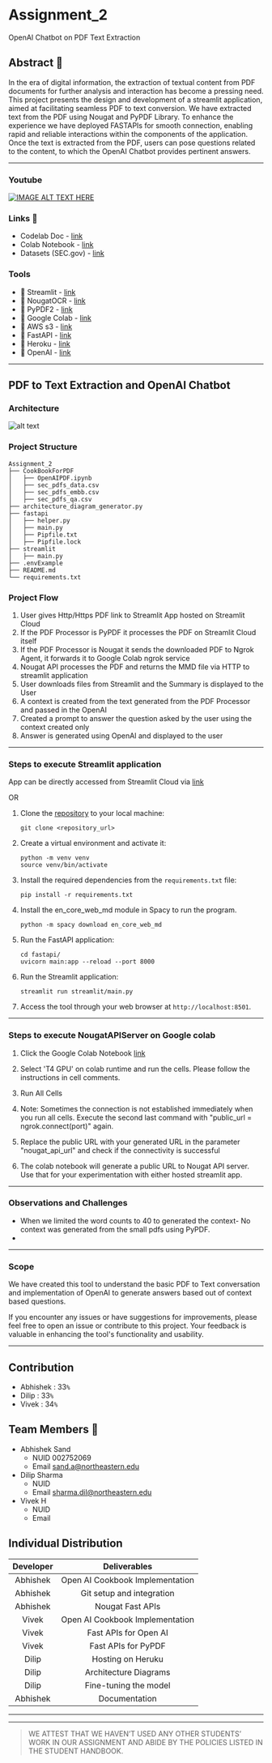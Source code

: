 # Assignment_2
OpenAI Chatbot on PDF Text Extraction

## Abstract 📝
In the era of digital information, the extraction of textual content from PDF documents for further analysis and interaction has become a pressing need. This project presents the design and development of a streamlit application, aimed at facilitating seamless PDF to text conversion. We have extracted text from the PDF using Nougat and PyPDF Library. To enhance the experience we have deployed FASTAPIs for smooth connection, enabling rapid and reliable interactions within the components of the application. Once the text is extracted from the PDF, users can pose questions related to the content, to which the OpenAI Chatbot provides pertinent answers. 

---

### Youtube

[![IMAGE ALT TEXT HERE](https://img.youtube.com/vi/cE4fn5nQBd8/0.jpg)](https://www.youtube.com/watch?v=cE4fn5nQBd8 "OpenAI Chatbot on PDF Text Extraction")


### Links 📎
*  Codelab Doc - [link](https://codelabs-preview.appspot.com/?file_id=1xeNlrRTGmwLhPOb50Wtx1lP7imHFDpwm9v_zkbpOvAA#0)
*  Colab Notebook - [link](https://colab.research.google.com/drive/1be38KgK5yzhJYR5mmSLMhrNuQnLIs8P2)
*  Datasets (SEC.gov) - [link](https://www.sec.gov/forms)

### Tools
* 🔧 Streamlit - [link](https://streamlit.io/)
* 🔧 NougatOCR - [link](https://github.com/facebookresearch/nougat)
* 🔧 PyPDF2 - [link](https://pypdf2.readthedocs.io/en/3.0.0/)
* 🔧 Google Colab - [link](https://colab.research.google.com/)
* 🔧 AWS s3 - [link](https://aws.amazon.com/s3/)
* 🔧 FastAPI - [link](https://github.com/tiangolo/fastapi)
* 🔧 Heroku - [link](https://devcenter.heroku.com/articles/getting-started-with-python)
* 🔧 OpenAI - [link](https://github.com/openai/openai-python)

---

## PDF to Text Extraction and OpenAI Chatbot

### Architecture 

![alt text]()


### Project Structure
```text
Assignment_2
├── CookBookForPDF
│   ├── OpenAIPDF.ipynb
│   ├── sec_pdfs_data.csv
│   ├── sec_pdfs_embb.csv
│   ├── sec_pdfs_qa.csv
├── architecture_diagram_generator.py
├── fastapi
│   ├── helper.py
│   ├── main.py
│   ├── Pipfile.txt
│   ├── Pipfile.lock
├── streamlit
│   ├── main.py
├── .envExample
├── README.md
└── requirements.txt
```

### Project Flow

1. User gives Http/Https PDF link to Streamlit App hosted on Streamlit Cloud
2. If the PDF Processor is PyPDF it processes the PDF on Streamlit Cloud itself
3. If the PDF Processor is Nougat it sends the downloaded PDF to Ngrok Agent, it forwards it to Google Colab ngrok service
4. Nougat API processes the PDF and returns the MMD file via HTTP to streamlit application
5. User downloads files from Streamlit and the Summary is displayed to the User
6. A context is created from the text generated from the PDF Processor and passed in the OpenAI
7. Created a prompt to answer the question asked by the user using the context created only
8. Answer is generated using OpenAI and displayed to the user

---

### Steps to execute Streamlit application
App can be directly accessed from Streamlit Cloud via [link]()

OR

1. Clone the [repository](https://github.com/BigDataIA-Fall2023-Team6/Assignment_2.git) to your local machine:
   ```
   git clone <repository_url>
   ```

2. Create a virtual environment and activate it:
   ```
   python -m venv venv
   source venv/bin/activate
   ```

3. Install the required dependencies from the `requirements.txt` file:
   ```
   pip install -r requirements.txt
   ```

4. Install the en_core_web_md module in Spacy to run the program.
   ```
   python -m spacy download en_core_web_md
   ```

5. Run the FastAPI application:
   ```
   cd fastapi/
   uvicorn main:app --reload --port 8000
   ```

6. Run the Streamlit application:
   ```
   streamlit run streamlit/main.py
   ```

7. Access the tool through your web browser at `http://localhost:8501`.

---

### Steps to execute NougatAPIServer on Google colab

1. Click the Google Colab Notebook [link](https://colab.research.google.com/drive/1be38KgK5yzhJYR5mmSLMhrNuQnLIs8P2)

2. Select 'T4 GPU' on colab runtime and run the cells. Please follow the instructions in cell comments.

3. Run All Cells

4. Note: Sometimes the connection is not established immediately when you run all cells. Execute the second last command with "public_url = ngrok.connect(port)" again.

5. Replace the public URL with your generated URL in the parameter "nougat_api_url" and check if the connectivity is successful

6. The colab notebook will generate a public URL to Nougat API server. Use that for your experimentation with either hosted streamlit app.

---

### Observations and Challenges

- When we limited the word counts to 40 to generated the context- No context was generated from the small pdfs using PyPDF.
- 

---

### Scope
We have created this tool to understand the basic PDF to Text conversation and implementation of OpenAI to generate answers based out of context based questions.

If you encounter any issues or have suggestions for improvements, please feel free to open an issue or contribute to this project. Your feedback is valuable in enhancing the tool's functionality and usability.

---
## Contribution
*   Abhishek : 33`%` 
*   Dilip : 33`%`
*   Vivek : 34`%`

## Team Members 👥
- Abhishek Sand
  - NUID 002752069
  - Email sand.a@northeastern.edu
- Dilip Sharma
  - NUID 
  - Email sharma.dil@northeastern.edu
- Vivek H
  - NUID 
  - Email 

## Individual Distribution

| **Developer** 	|          **Deliverables**          	|
|:-------------:	|:----------------------------------:	|
|      Abhishek    	| Open AI Cookbook Implementation       |
|      Abhishek    	| Git setup and integration             |
|      Abhishek    	| Nougat Fast APIs                      |
|      Vivek      	| Open AI Cookbook Implementation       |
|      Vivek      	| Fast APIs for Open AI                 |
|      Vivek      	| Fast APIs for PyPDF                   |
|      Dilip      	| Hosting on Heruku                    	|
|      Dilip      	| Architecture Diagrams                 |
|      Dilip      	| Fine-tuning the model                 |
|      Abhishek    	| Documentation                         |


---
---

> WE ATTEST THAT WE HAVEN’T USED ANY OTHER STUDENTS’ WORK IN OUR ASSIGNMENT AND ABIDE BY THE POLICIES LISTED IN THE STUDENT HANDBOOK.
